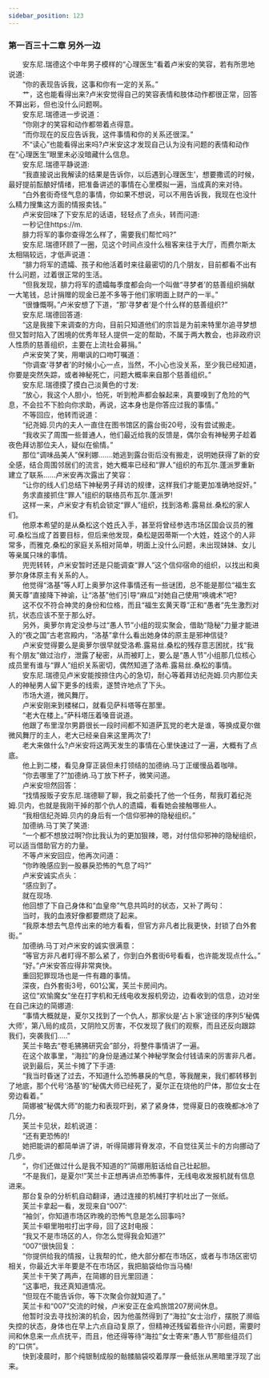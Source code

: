 ```yaml
---
sidebar_position: 123
---
```

### 第一百三十二章 另外一边  


　　安东尼.瑞德这个中年男子模样的“心理医生”看着卢米安的笑容，若有所思地说道:  
　　“你的表现告诉我，这事和你有一定的关系。”  
　　艹，这也能看得出来?卢米安觉得自己的笑容表情和肢体动作都很正常，回答不算出彩，但也没什么问题啊。  
　　安东尼.瑞德进一步说道：  
　　“你刚才的笑容和动作都带着点得意。  
　　“而你现在的反应告诉我，这件事情和你的关系还很深。”  
　　不“读心”也能看得出来吗?卢米安这才发现自己认为没有问题的表情和动作在“心理医生”眼里未必没暗藏什么信息。  
　　安东尼.瑞德平静说道:  
　　“我直接说出我解读的结果是告诉你，以后遇到心理医生’，想要撒谎的时候，最好提前酝酿好情绪，把准备讲述的事情在心里模拟一遍，当成真的来对待。  
　　“白外套街奇怪气息的事情，你如果不想说，可以不用告诉我，我现在也没什么精力搜集这方面的情报卖钱。”  
　　卢米安回味了下安东尼的话语，轻轻点了点头，转而问道:  
　　一秒记住https://m.  
　　腓力将军的事你查得怎么样了，需要我们帮忙吗?”  
　　安东尼.瑞德环顾了一圈，见这个时间点没什么租客来往于大厅，而费尔斯太太相隔较远，才低声说道：  
　　“腓力将军的遗孀、孩子和他活着时来往最密切的几个朋友，目前都看不出有什么问题，过着很正常的生活。  
　　“但我发现，腓力将军的遗孀每季度都会向一个叫做“寻梦者’的慈善组织捐献一大笔钱，总计捐赠的现金已差不多等于他们家明面上财产的一半。”  
　　“很慷慨啊。”卢米安想了下道，“那‘寻梦者’是个什么样的慈善组织?”  
　　安东尼.瑞德回答道:  
　　“这是我接下来调查的方向，目前只知道他们的宗旨是为前来特里尔追寻梦想但又暂时陷入了困境的优秀年轻人提供一定的帮助，不属于两大教会，也非政府识人性质的慈善组织，主要在上流社会募捐。”  
　　卢米安笑了笑，用嘲讽的口吻叮嘱道：  
　　“你调查‘寻梦者’的时候小心一点，当然，不小心也没关系，至少我已经知道，你要是突然失踪，或者神秘死亡，问题大概率来自那个慈善组织。”  
　　安东尼.瑞德摸了摸白己淡黄色的寸发:  
　　“放心，我这个人胆小，怕死，听到枪声都会躲起来，真要嗅到了危险的气息，不会拉不下脸向你求助，再说，这本身也是你答应过我的事情。”  
　　不等回应，他转而说道：  
　　“纪尧姆.贝内的夫人一直住在图书馆区的露台街20号，没有尝试搬走。  
　　“我收买了周围一些普通人，他们最近给我的反馈是，偶尔会有神秘男子趁着夜色拜访那位夫人，疑似在偷情。”  
　　那位“调味品美人”保利娜…….她逃到露台街后没有搬走，说明她获得了新的安全感，结合周围邻居们的流言，她大概率已经和“罪人”组织的布瓦尔.蓬派罗重新建立了联系……卢米安再次露出了笑容：  
　　“让你的线人们总结下神秘男子拜访的规律，这样我们才能更加准确地捉奸。”  
　　务求直接抓住“罪人”组织的联络员布瓦尔.蓬派罗!  
　　这样一来，卢米安才有机会锁定“罪人”组织，找到洛希.露易丝.桑松的家人们。  
　　他原本希望的是从桑松这个姓氏入手，甚至将曾经参选市场区国会议员的雅可.桑松当成了首要目标，但后来他发现，桑松是因蒂斯一个大姓，姓这个的人非常多，而雅克.桑松的家庭关系相对简单，明面上没什么问题，未出现妹妹、女儿等亲属只味的事情。  
　　兜兜转转，卢米安暂时还是只能调查“罪人”这个信仰宿命的组织，以找出和奥萝尔身体原主有关系的人。  
　　他觉得“洛基”等人盯上奥萝尔这件事情还有一些谜团，总不能是那位“福生玄黄天尊”直接降下神谕，让“洛基”他们引导“麻瓜”对她自己使用“唤魂术”吧?  
　　这不仅不符合神灵的身份和位格，而且“福生玄黄天尊”正和“愚者”先生激烈对抗，状态应该不至于那么好。  
　　另外，奥萝尔肯定没参与过“愚人节”小组的现实聚会，借助“隐秘”力量才能进入的“夜之国”古老宫殿内，“洛基”拿什么看出她身体的原主是邪神信徒?  
　　卢米安觉得要么是奥萝尔很早就受洛希.露易丝.桑松的残存意志困扰，找“我有个朋友”做过治疗，泄露了秘密，从而被盯上，要么是“愚人节”小组那几位核心成员里有谁与“罪人”组织关系密切，偶然知道了洛希.露易丝.桑松的事情。  
　　安东尼.瑞德见卢米安能按捺住内心的急切，耐心等着拜访纪尧姆.贝内那位夫人的神秘男人留下更多的线索，遂赞许地点了下头。  
　　市场大道，微风舞厅。  
　　卢米安刚来到楼梯口，就看见萨科塔等在那里。  
　　“老大在楼上。”萨科塔压着嗓音说道。  
　　他跟了布里涅尔男爵很长一段时间都不知道萨瓦党的老大是谁，等换成夏尔做微风舞厅的主人，老大已经亲自来这里两次了!  
　　老大来做什么?卢米安将这两天发生的事情在心里快速过了一遍，大概有了点底。  
　　他上到二楼，看见身穿正装但未打领结的加德纳.马丁正缓慢品着咖啡。  
　　“你去哪里了?”加德纳.马丁放下杯子，微笑问道。  
　　卢米安坦然回答：  
　　“找情报贩子安东尼.瑞德聊了聊，我之前委托了他一个任务，帮我盯着纪尧姆.贝内，也就是我刚干掉的那个仇人的遗孀，看看她会接触哪些人。  
　　“我相信纪尧姆.贝内的身后有一个信仰邪神的隐秘组织。”  
　　加德纳.马丁笑了笑道:  
　　“一个都不想放过啊?你比我认为的更加狠辣，嗯，对付信仰邪神的隐秘组织，可以适当借助官方的力量。  
　　不等卢米安回应，他再次问道：  
　　“你昨晚感应到一股暴戾恐怖的气息了吗?”  
　　卢米安诚实点头：  
　　“感应到了。  
　　就在现场.  
　　他回想了下自己身体和“血皇帝”气息共鸣时的状态，又补了两句：  
　　当时，我的血液好像都要燃烧了起来。  
　　“我原本想去气息传出来的地方看看，但官方非凡者比我更快，封锁了白外套街。”  
　　加德纳.马丁对卢米安的诚实很满意：  
　　“等官方非凡者盯得不那么紧了，你到白外套街6号看看，也许能发现点什么。”  
　　“好。”卢米安答应得非常爽快。  
　　重回犯罪现场也是一件有趣的事情。  
　　深夜，白外套街3号，601公寓，芙兰卡房间内。  
　　这位“欢愉魔女”坐在打字机和无线电收发报机旁边，边看收到的信息，边对坐在自己床边的简娜道:  
　　“事情大概就是，夏尔又找到了一个仇人，那家伙是‘占卜家’途径的序列5‘秘偶大师’，第八局的成员，又阴险又厉害，不仅发现了我们的观察，而且还反向跟踪我们，突袭我们.….”  
　　芙兰卡略去“卷毛狒狒研究会”部分，将整件事情讲了一遍。  
　　在这个故事里，“海拉”的身份是通过某个神秘学聚会付钱请来的厉害非凡者。  
　　说到最后，芙兰卡摊了下手道:  
　　“我当时昏迷了过去，不知道什么恐怖暴戾的气息，等我醒来，我们都转移到了地底，那个代号‘洛基’的“秘偶大师已经死了，夏尔正在烧他的尸体，那位女士在旁边看着。”  
　　简娜被“秘偶大师”的能力和表现吓到，紧了紧身体，觉得夏日的夜晚都冰冷了几分。  
　　芙兰卡见状，趁机说道：  
　　“还有更恐怖的!  
　　她把能讲的都简单讲了讲，听得简娜背脊发凉，不自觉往芙兰卡的方向挪动了几步。  
　　“，你们还做过什么是我不知道的?”简娜用脏话给自己壮起胆。  
　　“不是我们，是夏尔!”芙兰卡正想再讲点恐怖事件，无线电收发报机就有信息进来。  
　　那台复杂的分析机自动翻译，通过连接的机械打字机吐出了一张纸。  
　　芙兰卡拿起一看，发现来自“007”:  
　　“袖剑’，你知道市场区昨晚的恐怖气息是怎么回事吗?  
　　芙兰卡噼里啪啦打出字母，回了这封电报：  
　　“我又不是市场区的人，你怎么觉得我会知道?”  
　　“007”很快回复：  
　　“你提供给我的情报，让我帮的忙，绝大部分都在市场区，或者与市场区密切相关，你最近大半年要是不在市场区，我把脑袋给你当马桶!  
　　芙兰卡干笑了两声，在简娜的目光里回道：  
　　“这事吧，我还真知道情况。  
　　“但现在不能告诉你，等下次聚会你就知道了。”  
　　芙兰卡和“007”交流的时候，卢米安正在金鸡旅馆207房间休息。  
　　他暂时没去寻找扮演的机会，因为他虽然得到了“海拉”女士治疗，摆脱了濒临失控的状态，身体也在早上六点自动复原了，但精神还残留着些许小问题，需要时间和休息来一点点抚平，而且，他还得等待“海拉”女士寄来“愚人节”那些组员们的“口供”。  
　　快到凌晨时，那个纯银制成般的骷髅脑袋咬着厚厚一叠纸张从黑暗里浮现了出来。  
